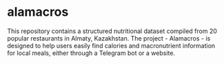 # alamacros
This repository contains a structured nutritional dataset compiled from 20 popular restaurants in Almaty, Kazakhstan. The project - Alamacros - is designed to help users easily find calories and macronutrient information for local meals, either through a Telegram bot or a website.
